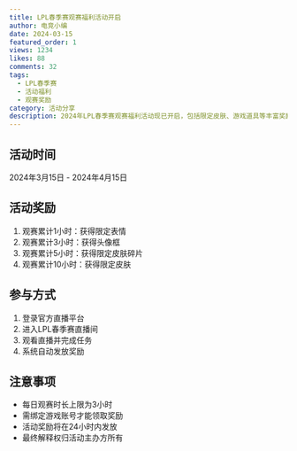 ```yaml
---
title: LPL春季赛观赛福利活动开启
author: 电竞小编
date: 2024-03-15
featured_order: 1
views: 1234
likes: 88
comments: 32
tags: 
  - LPL春季赛
  - 活动福利
  - 观赛奖励
category: 活动分享
description: 2024年LPL春季赛观赛福利活动现已开启，包括限定皮肤、游戏道具等丰富奖励，参与直播间观赛即可获得。
---
```


## 活动时间

2024年3月15日 - 2024年4月15日

## 活动奖励

1. 观赛累计1小时：获得限定表情
2. 观赛累计3小时：获得头像框
3. 观赛累计5小时：获得限定皮肤碎片
4. 观赛累计10小时：获得限定皮肤

## 参与方式

1. 登录官方直播平台
2. 进入LPL春季赛直播间
3. 观看直播并完成任务
4. 系统自动发放奖励

## 注意事项

- 每日观赛时长上限为3小时
- 需绑定游戏账号才能领取奖励
- 活动奖励将在24小时内发放
- 最终解释权归活动主办方所有 